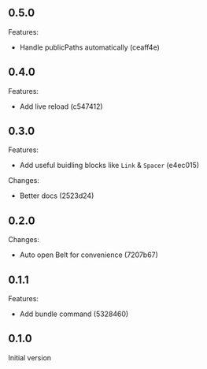 ## 0.5.0

Features:

- Handle publicPaths automatically (ceaff4e)

## 0.4.0

Features:

- Add live reload (c547412)

## 0.3.0

Features:

- Add useful buidling blocks like `Link` & `Spacer` (e4ec015)

Changes:

- Better docs (2523d24)

## 0.2.0

Changes:

- Auto open Belt for convenience (7207b67)

## 0.1.1

Features:

- Add bundle command (5328460)

## 0.1.0

Initial version